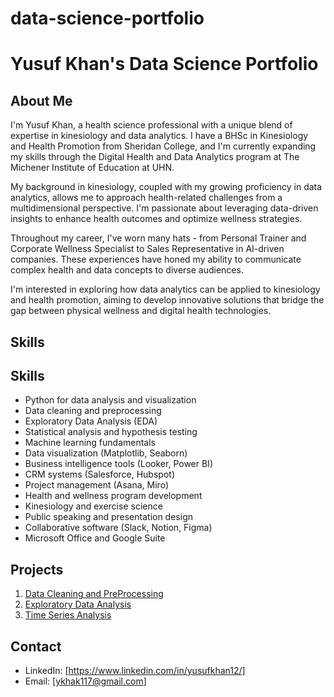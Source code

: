 # data-science-portfolio
# Yusuf Khan's Data Science Portfolio

## About Me

I'm Yusuf Khan, a health science professional with a unique blend of expertise in kinesiology and data analytics. I have a BHSc in Kinesiology and Health Promotion from Sheridan College, and I'm currently expanding my skills through the Digital Health and Data Analytics program at The Michener Institute of Education at UHN.

My background in kinesiology, coupled with my growing proficiency in data analytics, allows me to approach health-related challenges from a multidimensional perspective. I'm passionate about leveraging data-driven insights to enhance health outcomes and optimize wellness strategies.

Throughout my career, I've worn many hats - from Personal Trainer and Corporate Wellness Specialist to Sales Representative in AI-driven companies. These experiences have honed my ability to communicate complex health and data concepts to diverse audiences.

I'm interested in exploring how data analytics can be applied to kinesiology and health promotion, aiming to develop innovative solutions that bridge the gap between physical wellness and digital health technologies.

## Skills
## Skills

- Python for data analysis and visualization
- Data cleaning and preprocessing
- Exploratory Data Analysis (EDA)
- Statistical analysis and hypothesis testing
- Machine learning fundamentals
- Data visualization (Matplotlib, Seaborn)
- Business intelligence tools (Looker, Power BI)
- CRM systems (Salesforce, Hubspot)
- Project management (Asana, Miro)
- Health and wellness program development
- Kinesiology and exercise science
- Public speaking and presentation design
- Collaborative software (Slack, Notion, Figma)
- Microsoft Office and Google Suite

## Projects
1. [Data Cleaning and PreProcessing](./data-cleaning-preprocessing)
2. [Exploratory Data Analysis](./exploratory-data-analysis)
3. [Time Series Analysis](./time-series-analysis/TimeSeriesAnalysis.ipynb)


## Contact
- LinkedIn: [https://www.linkedin.com/in/yusufkhan12/]
- Email: [ykhak117@gmail.com]

